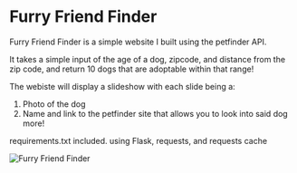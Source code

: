 # Furry Friend Finder

Furry Friend Finder is a simple website I built using the petfinder API.

It takes a simple input of the age of a dog, zipcode, and distance from the zip code, and return 10 dogs that are adoptable within that range!

The webiste will display a slideshow with each slide being a:
1) Photo of the dog
2) Name and link to the petfinder site that allows you to look into said dog more!

requirements.txt included. using Flask, requests, and requests cache


![Furry Friend Finder]("https://github.com/noahstegman/Furry-Friend-Finder/raw/master/image.png")

